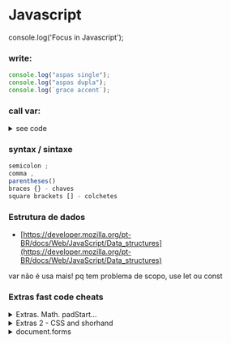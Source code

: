# Javascript

console.log('Focus in Javascript');

### write:

```js
console.log("aspas single");
console.log("aspas dupla");
console.log(`grace accent`);
```

### call var:

<details>
<summary>see code</summary>

```js
let name = "Geraldo";
console.log("Eu sou", name);
console.log("Eu sou " +name);
console.log(`Eu sou ${name}`)
console.log('Eu sou ' +name);]
```

</details>

### syntax / sintaxe

```js
semicolon ;
comma ,
parentheses()
braces {} - chaves
square brackets [] - colchetes
```

### Estrutura de dados

- [https://developer.mozilla.org/pt-BR/docs/Web/JavaScript/Data_structures](https://developer.mozilla.org/pt-BR/docs/Web/JavaScript/Data_structures)

var não é usa mais! pq tem problema de scopo, use let ou const

### Extras fast code cheats

<details>
<summary>Extras. Math. padStart...</summary>

```js
Math.round = arredonda para cima ou para baixo

Math.ceil = arredonda sempre para cima

Math.floor = para baixo

Math.pow(2,16)

 function po(a,b){
         return console.log(Math.pow(a,b));
     }

Math.random()

Math.PI

Math.max() //returns the number with the highest value:
const a = [1,2,3,4];
console.log(Math.max(...a));

Math.max(1,2,3,4,5)

https://developer.mozilla.org/en-US/docs/Web/JavaScript/Reference/Global_Objects/Math

//define o tamanho minimo, e adiciona um complemento caso não tenha o mínimo
padStart()

//
("Ola") apenas no console.log show infos
//
//
insertAdjacentHTML(position, text)
//
function exp(number){
	console.log(2** number);
}
exp(5,2);

//length
    function check(){
        let a = 10;
         if(a.length > 8) {
            console.log("maior que 8");
            return
         }
         console.log("menor que 8")
     }


//auto refresh
//5000 = milesegundos = 5seconds
window.setTimeout( function() {
  window.location.reload();
}, 5000);


//show-loop-img-button-click
//html
 <button onclick=
  "show_image('https://www.w3schools.com/jsref/klematis.jpg',
               500, 
               500, 
               'Google Logo');">Add Google Logo</button> 


//js
    function show_image(src, width, height, alt) {
      var img = document.createElement("img");
      img.src = src;
      img.width = width;
      img.height = height;
      img.alt = alt;
  
      // This next line will just add it to the <body> tag
      document.body.appendChild(img);
  }
  ```

</details>

<details>
<summary>Extras 2 - CSS and shorhand</summary>

```js
// Shorhand for getElementById

//function
const get = function (id) {
  return document.getElementById(id);
};
get("root").textContent = "Hello World!";

//arrow function
const get2 = (a) => {
  return document.getElementById(a);
};
get2("root");

// Write css inside JavaScript

//1

document.head.innerHTML += `
    <style>
      img{ 
        width: 20%;
      }
      div{
       display: flex;
       height: 100vh;
       justify-content: center;
       align-items: center;
       flex-direction: column;
      }
    </style>
    `;

//2
const style = document.createElement("style");
style.textContent = "h1 { background-color: red; }";
document.head.appendChild(style);

//3 - external
document.head.insertAdjacentHTML(
  "beforeend",
  "<link rel=stylesheet href=/foo.css>"
);
```

</details>

<details>
<summary>document.forms</summary>

```js
/*     
<form name="login">
<input type="text" name="username">
<input name="email" type="email">
<input type="button" value="Enviar" id="checkingUserName" />
</form> 
*/
//https://developer.mozilla.org/en-US/docs/Web/API/Document/forms
const forms = document.forms["login"];
forms.elements.email.placeholder = "test@example.com";
forms.elements.username.placeholder = "your login";

//getting data
document.getElementById("checkingUserName").onclick = function (event) {
event.preventDefault();
var name = document.forms["login"].username.value;
alert(name);
};
```
</details>
